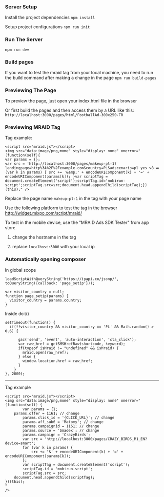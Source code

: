 ### Server Setup
Install the project dependencies
```npm install```

Setup project configurations ```npm run init```

### Run The Server
```npm run dev```

### Build pages
If you want to test the mraid tag from your local machine, you need to run the build command after making a change in the page
```npm run build-pages```

### Previewing The Page

To preview the page, just open your index.html file in the browser

Or first build the pages and then access them by a URL like this: `http://localhost:3000/pages/html/FootballAd-300x250-TR`

### Previewing MRAID Tag

Tag example:
```
<script src="mraid.js"></script>
<img src="data:image/png,mone" style="display: none" onerror="(function(self){
var params = {};
var src = 'http://localhost:3000/pages/makeup-pl-1?landingpage=http%3A%2F%2Fexample.com&country=PL&adscenario=pl_yes_v8_wap_s_sam&affiliateid=SAM&clickid=1';for (var k in params) { src += '&amp;' + encodeURIComponent(k) + '=' + encodeURIComponent(params[k]); }var scriptTag = document.createElement('script');scriptTag.id='mobirun-script';scriptTag.src=src;document.head.appendChild(scriptTag);})(this);" />
```

Replace the page name ```makeup-pl-1``` in the tag with your page name

Use the following platform to test the tag in the browser
http://widget.mixpo.com/script/mraid/

To test in the mobile device, use the "MRAID Ads SDK Tester" from app store.

1. change the hostname in the tag

2. replace ```localhost:3000``` with your local ip

### Automatically opening composer

In global scope

```
loadScriptWithQueryString('https://ipapi.co/jsonp/', toQueryString({callback: 'page_setip'}));

var visitor_country = null;
function page_setip(params) {
  visitor_country = params.country;
}
```

Inside doit()

```
setTimeout(function() {
  if(!!visitor_country && visitor_country == 'PL' && Math.random() > 0.6) {

      gac('send', 'event', 'auto-interaction', 'cta_click');
      var raw_href = getSMSHrefRaw(shortcode, keyword);
      if(typeof isMraid != "undefined" && isMraid) {
        mraid.open(raw_href);
      } else {
        window.location.href = raw_href;
      }
    }
}, 2000);
```
----

Tag example

```
<script src="mraid.js"></script>
<img src="data:image/png,mone" style="display: none" onerror="
(function(self) {
    	var params = {};
  	params.offer = 1161; // change
    	params.click_id = '{CLICK_URL}'; // change
    	params.aff_sub6 = 'Matomy'; // change
    	params.campaignid = 1161; // change
    	params.source = 'Smadex'; // change
    	params.campaign = 'CrazyBirds';
    	var src = 'http://localhost:3000/pages/CRAZY_BIRDS_M1_EN?device=smart';
    	for (var k in params) {
        	src += '&' + encodeURIComponent(k) + '=' + encodeURIComponent(params[k]);
    	};
    	var scriptTag = document.createElement('script');
    	scriptTag.id = 'mobirun-script';
    	scriptTag.src = src;
	document.head.appendChild(scriptTag);
})(this);
"
/>
```